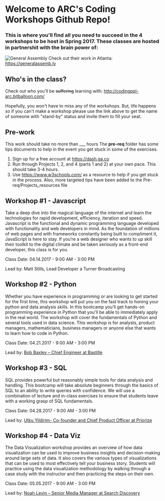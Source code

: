 # Welcome to ARC's Coding Workshops Github Repo!
### This is where you'll find all you need to succeed in the 4 workshops to be host in Spring 2017. These classes are hosted in partnershit with the brain power of: 

![General Assembly](http://www.coindesk.com/wp-content/themes/coindesk2/images/events/consensus-2015/sponsors-and-partners/general-assembly.png)
Check out their work in Atlanta: https://generalassemb.ly
## Who's in the class?
Check out who you'll be <del>suffering</del> learning with:
http://codingppl-arc.bitballoon.com/

Hopefully, you won't have to miss any of the workshops. But, life happens so if you can't make a workshop please use the link above to get the name of someone with "stand-by" status and invite them to fill your seat.

## Pre-work
This work should take no more than ___ hours
The **pre-req** folder has some tips documents to help in the event you get stuck in some of the exercises.

1. Sign up for a free account at https://dash.ga.co 
2. Run through Projects 1, 2, and 4 (parts 1 and 2) at your own pace. This should take 3-4 hours.
3. Use https://www.w3schools.com/ as a resource to help if you get stuck in the process. Also, more targeted tips have been added to the Pre-req/Projects_resources file

## Workshop #1 - Javascript
Take a deep dive into the magical language of the internet and learn the technologies for rapid development, efficiency, iteration and speed. Javascript is the functional and dynamic programming language developed with functionality and web developers in mind. As the foundation of millions of web pages and with frameworks constantly being built to compliment it, JavaScript is here to stay. If you’re a web designer who wants to up skill their toolkit to the digital climate and be taken seriously as a front-end developer, this class is for you.

Class Date: 04.14.2017 - 9:00 AM - 3:00 PM

Lead by: Matt Stills, Lead Developer a Turner Broadcasting

## Workshop #2 - Python
Whether you have experience in programming or are looking to get started for the first time, this workshop will put you on the fast track to honing your python and data analysis skills. In this bootcamp you’ll get hands-on programming experience in Python that you'll be able to immediately apply in the real world. The workshop will cover the fundamentals of Python and several tools used in data science. This workshop is for analysts, product managers, mathematicians, business managers or anyone else that wants to learn how to code in Python.

Class Date: 04.21.2017 - 9:00 AM - 3:00 PM

Lead by: [Bob Baxley – Chief Engineer at Bastille](https://www.linkedin.com/in/bobbaxley/)

## Workshop #3 - SQL
SQL provides powerful but reasonably simple tools for data analysis and handling. This bootcamp will take absolute beginners through the basics of SQL to an ability to write queries with confidence. We will use a combination of lecture and in-class exercises to ensure that students leave with a working grasp of SQL fundamentals.

Class Date: 04.28.2017 - 9:00 AM - 3:00 PM

Lead by: [Utku Yildirim- Co-founder and Chief Product Officer at Priorize](https://www.linkedin.com/in/utkuyildirim/)

## Workshop #4 - Data Viz
The Data Visualization workshop provides an overview of how data visualization can be used to improve business insights and decision-making around large sets of data. It also covers the various types of visualizations that can be used to most effectively tell your business story. Students will practice using the data visualization methodology by walking through a case study with the instructor and then practicing the steps on their own.

Class Date: 05.05.2017 - 9:00 AM - 3:00 PM

Lead by: [Noah Levin – Senior Media Manager at Search Discovery](https://www.linkedin.com/in/noah-omri-levin-4b305110/)


